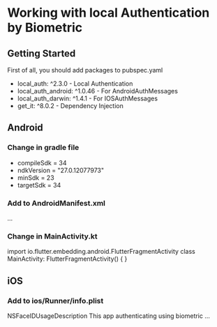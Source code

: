 # Working with local Authentication by Biometric

## Getting Started
First of all, you should add packages to pubspec.yaml
- local_auth: ^2.3.0          -   Local Authentication
- local_auth_android: ^1.0.46 -   For AndroidAuthMessages  
- local_auth_darwin: ^1.4.1   -   For IOSAuthMessages
- get_it: ^8.0.2              -   Dependency Injection

## Android

### Change in gradle file
- compileSdk = 34
- ndkVersion = "27.0.12077973"
- minSdk = 23
- targetSdk = 34

### Add to AndroidManifest.xml
<manifest xmlns:android="http://schemas.android.com/apk/res/android">
    <uses-permission android:name="android.permission.USE_BIOMETRIC"/>
    <application>
    ...
    </application>
</manifest>

### Change in MainActivity.kt
import io.flutter.embedding.android.FlutterFragmentActivity
class MainActivity: FlutterFragmentActivity() {
}

## iOS

### Add to ios/Runner/info.plist
<dict>
    <key>NSFaceIDUsageDescription</key>
    <string>This app authenticating using biometric</string>
    ...
</dict>